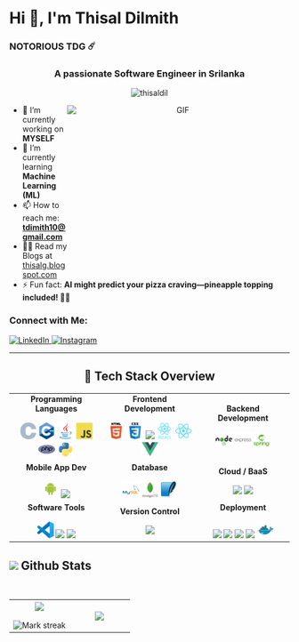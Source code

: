 # Hi 👋, I'm Thisal Dilmith
### NOTORIOUS TDG ☄️


<h3 align="center">A passionate Software Engineer in Srilanka</h3>

<p align="center"> <img src="https://komarev.com/ghpvc/?username=thisaldil&label=Profile%20views&color=0e75b6&style=flat" alt="thisaldil" /> </p>



<a target="_blank" align="center">
  <img align="right" top="500" height="300" width="400" alt="GIF" src="https://media.licdn.com/dms/image/v2/D5612AQHPo2XcY6F6qQ/article-cover_image-shrink_600_2000/article-cover_image-shrink_600_2000/0/1709671543058?e=2147483647&v=beta&t=a4rPwv4RtZzAdtxMCOnYldsqR05EbI_ssBJIH7vI8v8">
</a>




- 🔭 I’m currently working on **MYSELF**
- 🌱 I’m currently learning **Machine Learning (ML)**
- 📫 How to reach me: **tdimith10@gmail.com**
- 🕵️‍♂️ Read my Blogs at [thisalg.blogspot.com](https://thisalg.blogspot.com/)
- ⚡ Fun fact: **AI might predict your pizza craving—pineapple topping included! 🍕🤖**



### Connect with Me:
<p>
  <a href="https://linkedin.com/in/thisalgonsalkorala" target="_blank">
    <img src="https://raw.githubusercontent.com/rahuldkjain/github-profile-readme-generator/master/src/images/icons/Social/linked-in-alt.svg" alt="LinkedIn" height="30" width="40" />
  </a>
  <a href="https://instagram.com/dr.notorio.us" target="_blank">
    <img src="https://raw.githubusercontent.com/rahuldkjain/github-profile-readme-generator/master/src/images/icons/Social/instagram.svg" alt="Instagram" height="30" width="40" />
  </a>
</p>





---


<h2 align="center">🧰 Tech Stack Overview</h2>

<table align="center">
  <tr>
    <td align="center" width="300">
      <strong>Programming Languages</strong><br/><br/>
      <img src="https://raw.githubusercontent.com/devicons/devicon/master/icons/c/c-original.svg" width="30" />
      <img src="https://raw.githubusercontent.com/devicons/devicon/master/icons/cplusplus/cplusplus-original.svg" width="30" />
      <img src="https://raw.githubusercontent.com/devicons/devicon/master/icons/java/java-original.svg" width="30" />
      <img src="https://raw.githubusercontent.com/devicons/devicon/master/icons/javascript/javascript-original.svg" width="30" />
      <img src="https://raw.githubusercontent.com/devicons/devicon/master/icons/php/php-original.svg" width="30" />
      <img src="https://raw.githubusercontent.com/devicons/devicon/master/icons/python/python-original.svg" width="30" />
    </td>
    <td align="center" width="250">
      <strong>Frontend Development</strong><br/><br/>
      <img src="https://raw.githubusercontent.com/devicons/devicon/master/icons/html5/html5-original-wordmark.svg" width="30" />
      <img src="https://raw.githubusercontent.com/devicons/devicon/master/icons/css3/css3-original-wordmark.svg" width="30" />
      <img src="https://www.vectorlogo.zone/logos/tailwindcss/tailwindcss-icon.svg" width="30" />
      <img src="https://raw.githubusercontent.com/devicons/devicon/master/icons/react/react-original-wordmark.svg" width="30" />
      <img src="https://raw.githubusercontent.com/devicons/devicon/master/icons/react/react-original.svg" width="30" title="React Native"/>
      <img src="https://raw.githubusercontent.com/devicons/devicon/master/icons/vuejs/vuejs-original.svg" width="30" />
    </td>
    <td align="center" width="300">
      <strong>Backend Development</strong><br/><br/>
      <img src="https://raw.githubusercontent.com/devicons/devicon/master/icons/nodejs/nodejs-original-wordmark.svg" width="30" />
      <img src="https://raw.githubusercontent.com/devicons/devicon/master/icons/express/express-original-wordmark.svg" width="30" />
      <img src="https://raw.githubusercontent.com/devicons/devicon/master/icons/spring/spring-original-wordmark.svg" width="30" />
    </td>
  </tr>

  <tr>
    <td align="center" width="300">
      <strong>Mobile App Dev</strong><br/><br/>
      <img src="https://raw.githubusercontent.com/devicons/devicon/master/icons/android/android-original-wordmark.svg" width="30" />
      <img src="https://www.vectorlogo.zone/logos/kotlinlang/kotlinlang-icon.svg" width="30" />
    </td>
    <td align="center" width="300">
      <strong>Database</strong><br/><br/>
      <img src="https://raw.githubusercontent.com/devicons/devicon/master/icons/mysql/mysql-original-wordmark.svg" width="30" />
      <img src="https://raw.githubusercontent.com/devicons/devicon/master/icons/mongodb/mongodb-original-wordmark.svg" width="30" />
      <img src="https://raw.githubusercontent.com/devicons/devicon/master/icons/sqlite/sqlite-original.svg" width="30" />
    </td>
    <td align="center" width="300">
      <strong>Cloud / BaaS</strong><br/><br/>
      <img src="https://www.vectorlogo.zone/logos/google_cloud/google_cloud-icon.svg" width="30" />
      <img src="https://www.vectorlogo.zone/logos/firebase/firebase-icon.svg" width="30" />
    </td>
  </tr>

  <tr>
    <td align="center" width="300">
      <strong>Software Tools</strong><br/><br/>
      <img src="https://raw.githubusercontent.com/devicons/devicon/master/icons/vscode/vscode-original.svg" width="30" />
      <img src="https://www.vectorlogo.zone/logos/figma/figma-icon.svg" width="30" />
      <img src="https://www.vectorlogo.zone/logos/getpostman/getpostman-icon.svg" width="30" />
    </td>
    <td align="center" width="300">
      <strong>Version Control</strong><br/><br/>
      <img src="https://www.vectorlogo.zone/logos/git-scm/git-scm-icon.svg" width="30" />
    </td>
    <td align="center" width="300">
      <strong>Deployment</strong><br/><br/>
      <img src="https://www.vectorlogo.zone/logos/vercel/vercel-icon.svg" width="30" />
      <img src="https://www.vectorlogo.zone/logos/render/render-icon.svg" width="30" />
      <img src="https://www.vectorlogo.zone/logos/railwayapp/railwayapp-icon.svg" width="30" />
      <img src="https://www.vectorlogo.zone/logos/cpanel/cpanel-icon.svg" width="30" />
      <img src="https://raw.githubusercontent.com/devicons/devicon/master/icons/docker/docker-original.svg" width="30" />
    </td>
  </tr>
</table>





## <img src="https://media.giphy.com/media/iY8CRBdQXODJSCERIr/giphy.gif" width="35"><b> Github Stats </b>
<br>


<!--- stats & Trophy (start) -->
<p align="center">
  <!--- stats (start) -->
<table align="center">
<tr border="none">
<td width="50%" align="center">
  
  <img  align="center"  src="https://github-readme-stats.vercel.app/api?username=thisaldil&theme=dark&show_icons=true&count_private=true" />
  <br></br>
  <img  title="🔥 Get streak stats for your profile at git.io/streak-stats" alt="Mark streak" src="https://github-readme-streak-stats.herokuapp.com/?user=thisaldil&theme=dark&hide_border=false" /> 
</td>

<td width="50%" align="center">

  <img  align="center"  src="https://github-readme-stats.anuraghazra1.vercel.app/api/top-langs/?username=thisaldil&theme=dark&hide_border=false&no-bg=true&no-frame=true&langs_count=10"/>
  
  </td>
</tr>
</table>
<!--- stats (end) -->

</p>        
<!--- stats (end) -->
